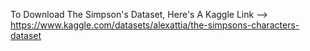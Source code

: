 To Download The Simpson's Dataset, Here's A Kaggle Link --> https://www.kaggle.com/datasets/alexattia/the-simpsons-characters-dataset
